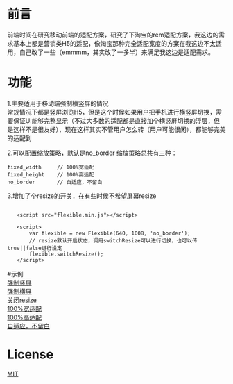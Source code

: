 # 前言 

前端时间在研究移动前端的适配方案，研究了下淘宝的rem适配方案，我这边的需求基本上都是营销类H5的适配，像淘宝那种完全适配宽度的方案在我这边不太适用，自己改了一些（emmmm，其实改了一多半）来满足我这边是适配需求。


# 功能

1.主要适用于移动端强制横竖屏的情况  
常规情况下都是竖屏浏览H5，但是这个时候如果用户把手机进行横竖屏切换，需要保证UI能够完整显示（不过大多数的适配都是直接加个横竖屏切换的浮层，但是这样不是很友好），现在这样其实不管用户怎么转（用户可能很闲），都能够完美的适配到  

2.可以配置缩放策略，默认是no_border
缩放策略总共有三种：
    
    fixed_width     // 100%宽适配
    fixed_height    // 100%高适配
    no_border       // 自适应，不留白

3.增加了个resize的开关，在有些时候不希望屏幕resize   


```$xslt
   
   <script src="flexible.min.js"></script>
   
   <script>
       var flexible = new Flexible(640, 1008, 'no_border');
       // resize默认开启状态，调用switchResize可以进行切换，也可以传true||false进行设定
       flexible.switchResize();    
   </script>
```

#示例  
[强制竖屏](https://emeiziying.github.io/h5-flexible/examples/portrait/)  
[强制横屏](https://emeiziying.github.io/h5-flexible/examples/landscape/)  
[关闭resize](https://emeiziying.github.io/h5-flexible/examples/resize/)  
[100%宽适配](https://emeiziying.github.io/h5-flexible/examples/scalePolicy/fixed_width.html)  
[100%高适配](https://emeiziying.github.io/h5-flexible/examples/scalePolicy/fixed_height.html)  
[自适应，不留白](https://emeiziying.github.io/h5-flexible/examples/scalePolicy/no_border.html)  

# License

[MIT](https://github.com/emeiziying/h5-flexible/blob/master/LICENSE)
